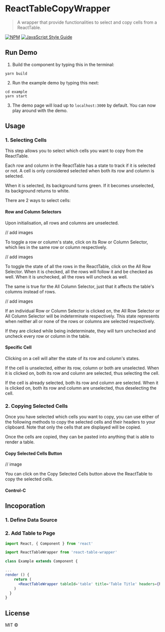 # ReactTableCopyWrapper

> A wrapper that provide functionalities to select and copy cells from a ReactTable.

[![NPM](https://img.shields.io/npm/v/react-table-wrapper.svg)](https://www.npmjs.com/package/react-table-wrapper) [![JavaScript Style Guide](https://img.shields.io/badge/code%20style-airbnb-brightgreen.svg)](https://github.com/airbnb/javascript)

## Run Demo

1.  Build the component by typing this in the terminal:

```
yarn build
```

2.  Run the example demo by typing this next:

```
cd example
yarn start
```

3.  The demo page will load up to `localhost:3000` by default. You can now play around with the demo.

## Usage

### 1. Selecting Cells

This step allows you to select which cells you want to copy from the ReactTable.

Each row and column in the ReactTable has a state to track if it is selected or not. A cell is only considered selected when both its row and column is selected.

When it is selected, its background turns green. If it becomes unselected, its background returns to white.

There are 2 ways to select cells:

#### Row and Column Selectors

Upon initialisation, all rows and columns are unselected.

// add images

To toggle a row or column's state, click on its Row or Column Selector, which lies in the same row or column respectively.

// add images

To toggle the state of all the rows in the ReactTable, click on the All Row Selector. When it is checked, all the rows will follow it and be checked as well. When it is unchecked, all the rows will uncheck as well.

The same is true for the All Column Selector, just that it affects the table's columns instead of rows.

// add images

If an individual Row or Column Selector is clicked on, the All Row Selector or All Column Selector will be indeterminate respectively. This state represents when neither all or none of the rows or columns are selected respectively.

If they are clicked while being indeterminate, they will turn unchecked and uncheck every row or column in the table.

#### Specific Cell

Clicking on a cell will alter the state of its row and column's states.

If the cell is unselected, either its row, column or both are unselected. When it is clicked on, both its row and column are selected, thus selecting the cell.

If the cell is already selected, both its row and column are selected. When it is clicked on, both its row and column are unselected, thus deselecting the cell.

### 2. Copying Selected Cells

Once you have selected which cells you want to copy, you can use either of the following methods to copy the selected cells and their headers to your clipboard. Note that only the cells that are displayed will be copied.

Once the cells are copied, they can be pasted into anything that is able to render a table.

#### Copy Selected Cells Button

// image

You can click on the Copy Selected Cells button above the ReactTable to copy the selected cells.

#### Control-C

## Incoporation

### 1. Define Data Source

### 2. Add Table to Page

```jsx
import React, { Component } from 'react'

import ReactTableWrapper from 'react-table-wrapper'

class Example extends Component {

...
render () {
    return (
      <ReactTableWrapper tableId='table' title='Table Title' headers={headers} data={data}  />
    )
  }
}
```

## License

MIT © [](https://github.com/)
